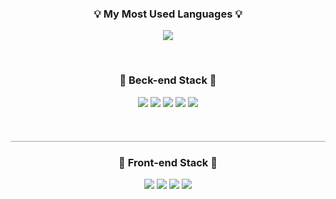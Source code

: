 <h3 align="center">💡 My Most Used Languages 💡</h3>
<p align="center">
  <a href="https://github.com/chaechae10">
    <img align="center" src="https://github-readme-stats.vercel.app/api/top-langs/?username=chaechae10&layout=compact&show_icons=true&show_owner=true&hide_title=true&theme=radical&hide=css,html" />
  </a>
</p>

<br/>
<h3 align="center">🌱 Beck-end Stack 🌱</h3>
<p align="center">
  <img src="https://img.shields.io/badge/Java-007396?style=for-the-badge&logo=Java&logoColor=white" />
  <img src="https://img.shields.io/badge/Spring-6DB33F?style=for-the-badge&logo=Spring&logoColor=white" />
  <img src="https://img.shields.io/badge/SpringBoot-6DB33F?style=for-the-badge&logo=Spring&logoColor=white" />
  <img src="https://img.shields.io/badge/MySQL-4479A1?style=for-the-badge&logo=MySQL&logoColor=white" />
  <img src="https://img.shields.io/badge/AWS-FF9900?style=for-the-badge&logo=Amazon-AWS&logoColor=white" />
</p>

<br/>
<hr style="height: 2px; border:none; background-color: #ccc; margin: 20px auto;" />

<h3 align="center">🌱 Front-end Stack 🌱</h3>
<p align="center">
  <img src="https://img.shields.io/badge/HTML5-E34F26?style=for-the-badge&logo=HTML5&logoColor=white" />
  <img src="https://img.shields.io/badge/CSS3-1572B6?style=for-the-badge&logo=CSS3&logoColor=white" />
  <img src="https://img.shields.io/badge/JavaScript-F7DF1E?style=for-the-badge&logo=JavaScript&logoColor=black" />
  <img src="https://img.shields.io/badge/React-61DAFB?style=for-the-badge&logo=React&logoColor=black" />
</p>
